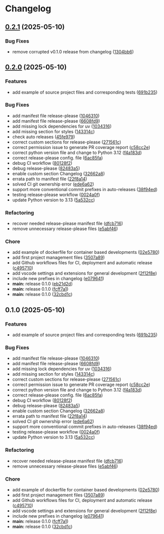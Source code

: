 # Changelog

## [0.2.1](https://github.com/davidpl064/python-template/compare/v0.2.0...v0.2.1) (2025-05-10)


### Bug Fixes

* remove corrupted v0.1.0 release from changelog ([1304bb6](https://github.com/davidpl064/python-template/commit/1304bb673f01988782b01a48e66def2a85294cdc))

## [0.2.0](https://github.com/davidpl064/python-template/compare/v0.1.0...v0.2.0) (2025-05-10)


### Features

* add example of source project files and corresponding tests ([691b235](https://github.com/davidpl064/python-template/commit/691b2354838552de7e105577c23e6de97f676dd2))


### Bug Fixes

* add manifest file release-please ([1046310](https://github.com/davidpl064/python-template/commit/1046310ef8bdc54104d839d9d151f7540353c172))
* add manifest file release-please ([6608fd9](https://github.com/davidpl064/python-template/commit/6608fd9a728d1559ab2db8f1e604dcee23afa72a))
* add missing lock dependencies for uv ([1034316](https://github.com/davidpl064/python-template/commit/1034316f38b75700dacc41141d1a2f9ee8179359))
* add missing section for styles ([143314c](https://github.com/davidpl064/python-template/commit/143314c774c6eaedba1e7368bc98c3c281fae892))
* check auto releases ([45fe979](https://github.com/davidpl064/python-template/commit/45fe979a49e7f4530a569ef06caab27c0919a448))
* correct custom sections for release-please ([271561c](https://github.com/davidpl064/python-template/commit/271561c629a23389e447b5c7649dac74adf3dd9c))
* correct permission issue to generate PR coverage report ([c58cc2e](https://github.com/davidpl064/python-template/commit/c58cc2ebc3e41738523ebb3ae3dcd96e8b2350d2))
* correct python version file and change to Python 3.12 ([f4a183d](https://github.com/davidpl064/python-template/commit/f4a183dbefed69b8080a454a757fbb1144d1302c))
* correct release-please config. file ([6ac85fa](https://github.com/davidpl064/python-template/commit/6ac85fa43cd9bdb5c3273435b57015b3152b914b))
* debug CI workflow ([80128f2](https://github.com/davidpl064/python-template/commit/80128f2f7208e0c7829d65d2f3915ca9edbeb8e9))
* debug release-please ([82483a5](https://github.com/davidpl064/python-template/commit/82483a503966ca6570b96fa8194cd33b7fbabd8c))
* enable custom section Changelog ([32662a8](https://github.com/davidpl064/python-template/commit/32662a8a9754bfd27ca4d764ca8aa63f566d8866))
* errata path to manifest file ([22f8a14](https://github.com/davidpl064/python-template/commit/22f8a1494b8c94bec14e9016381d17917de5cde8))
* solved CI git ownership error ([ede6a62](https://github.com/davidpl064/python-template/commit/ede6a62f477a3aefd8f0d2e17577fd421d49763c))
* support more conventional commit prefixes in auto-releases ([38f94ed](https://github.com/davidpl064/python-template/commit/38f94ed311892f149fa7c3267c0d83ccf88c0b31))
* testing release-please workflow ([0024a0f](https://github.com/davidpl064/python-template/commit/0024a0f4dbe18b3e75eb88b1c5ad950c6dec3c28))
* update Python version to 3.13 ([5a532cc](https://github.com/davidpl064/python-template/commit/5a532ccbf6cf2126e351fed5b56035ed3465e963))


### Refactoring

* recover needed release-please manifest file ([dfcb716](https://github.com/davidpl064/python-template/commit/dfcb71625654692743ef80e17c01e0efd0a71e3c))
* remove unnecessary release-please files ([e5abf46](https://github.com/davidpl064/python-template/commit/e5abf46e7f991cf69f22deb99b07f7a841b5a6b0))


### Chore

* add example of dockerfile for container based developments ([02e5780](https://github.com/davidpl064/python-template/commit/02e57809e8423f3fd96314a6374829b7b4fab981))
* add first project management files ([3507a89](https://github.com/davidpl064/python-template/commit/3507a89c56df4edc5e62505f1b052a28e126be74))
* add Github workflows files for CI, deployment and automatic release ([c495710](https://github.com/davidpl064/python-template/commit/c495710a6afdc2efaa403f947a65502f42c33949))
* add vscode settings and extensions for general development ([2f12f8e](https://github.com/davidpl064/python-template/commit/2f12f8e7db7367aaa447560439a7d88d02b34dbb))
* include new prefixes in changelog ([e079641](https://github.com/davidpl064/python-template/commit/e07964128aa0fdc637503dcf0ecf66a0446dce19))
* **main:** release 0.1.0 ([eb21d2d](https://github.com/davidpl064/python-template/commit/eb21d2d9cb17da0405560c433cee7ab750da4bd7))
* **main:** release 0.1.0 ([fcff7a1](https://github.com/davidpl064/python-template/commit/fcff7a1115d8d348ce170b91cdb8832c8b2d7c66))
* **main:** release 0.1.0 ([32cbd1c](https://github.com/davidpl064/python-template/commit/32cbd1c299112851be7be640889d00392212f725))

## 0.1.0 (2025-05-10)


### Features

* add example of source project files and corresponding tests ([691b235](https://github.com/davidpl064/python-template/commit/691b2354838552de7e105577c23e6de97f676dd2))


### Bug Fixes

* add manifest file release-please ([1046310](https://github.com/davidpl064/python-template/commit/1046310ef8bdc54104d839d9d151f7540353c172))
* add manifest file release-please ([6608fd9](https://github.com/davidpl064/python-template/commit/6608fd9a728d1559ab2db8f1e604dcee23afa72a))
* add missing lock dependencies for uv ([1034316](https://github.com/davidpl064/python-template/commit/1034316f38b75700dacc41141d1a2f9ee8179359))
* add missing section for styles ([143314c](https://github.com/davidpl064/python-template/commit/143314c774c6eaedba1e7368bc98c3c281fae892))
* correct custom sections for release-please ([271561c](https://github.com/davidpl064/python-template/commit/271561c629a23389e447b5c7649dac74adf3dd9c))
* correct permission issue to generate PR coverage report ([c58cc2e](https://github.com/davidpl064/python-template/commit/c58cc2ebc3e41738523ebb3ae3dcd96e8b2350d2))
* correct python version file and change to Python 3.12 ([f4a183d](https://github.com/davidpl064/python-template/commit/f4a183dbefed69b8080a454a757fbb1144d1302c))
* correct release-please config. file ([6ac85fa](https://github.com/davidpl064/python-template/commit/6ac85fa43cd9bdb5c3273435b57015b3152b914b))
* debug CI workflow ([80128f2](https://github.com/davidpl064/python-template/commit/80128f2f7208e0c7829d65d2f3915ca9edbeb8e9))
* debug release-please ([82483a5](https://github.com/davidpl064/python-template/commit/82483a503966ca6570b96fa8194cd33b7fbabd8c))
* enable custom section Changelog ([32662a8](https://github.com/davidpl064/python-template/commit/32662a8a9754bfd27ca4d764ca8aa63f566d8866))
* errata path to manifest file ([22f8a14](https://github.com/davidpl064/python-template/commit/22f8a1494b8c94bec14e9016381d17917de5cde8))
* solved CI git ownership error ([ede6a62](https://github.com/davidpl064/python-template/commit/ede6a62f477a3aefd8f0d2e17577fd421d49763c))
* support more conventional commit prefixes in auto-releases ([38f94ed](https://github.com/davidpl064/python-template/commit/38f94ed311892f149fa7c3267c0d83ccf88c0b31))
* testing release-please workflow ([0024a0f](https://github.com/davidpl064/python-template/commit/0024a0f4dbe18b3e75eb88b1c5ad950c6dec3c28))
* update Python version to 3.13 ([5a532cc](https://github.com/davidpl064/python-template/commit/5a532ccbf6cf2126e351fed5b56035ed3465e963))


### Refactoring

* recover needed release-please manifest file ([dfcb716](https://github.com/davidpl064/python-template/commit/dfcb71625654692743ef80e17c01e0efd0a71e3c))
* remove unnecessary release-please files ([e5abf46](https://github.com/davidpl064/python-template/commit/e5abf46e7f991cf69f22deb99b07f7a841b5a6b0))


### Chore

* add example of dockerfile for container based developments ([02e5780](https://github.com/davidpl064/python-template/commit/02e57809e8423f3fd96314a6374829b7b4fab981))
* add first project management files ([3507a89](https://github.com/davidpl064/python-template/commit/3507a89c56df4edc5e62505f1b052a28e126be74))
* add Github workflows files for CI, deployment and automatic release ([c495710](https://github.com/davidpl064/python-template/commit/c495710a6afdc2efaa403f947a65502f42c33949))
* add vscode settings and extensions for general development ([2f12f8e](https://github.com/davidpl064/python-template/commit/2f12f8e7db7367aaa447560439a7d88d02b34dbb))
* include new prefixes in changelog ([e079641](https://github.com/davidpl064/python-template/commit/e07964128aa0fdc637503dcf0ecf66a0446dce19))
* **main:** release 0.1.0 ([fcff7a1](https://github.com/davidpl064/python-template/commit/fcff7a1115d8d348ce170b91cdb8832c8b2d7c66))
* **main:** release 0.1.0 ([32cbd1c](https://github.com/davidpl064/python-template/commit/32cbd1c299112851be7be640889d00392212f725))
